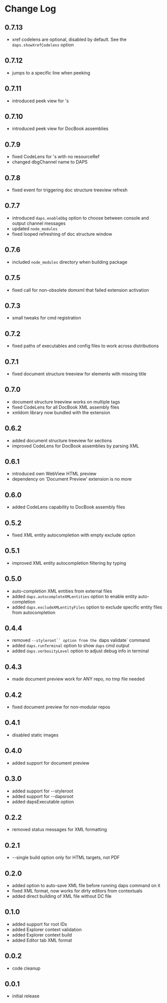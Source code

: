 # Change Log

## 0.7.13
- xref codelens are optional, disabled by default. See the
  `daps.showXrefCodelens` option
## 0.7.12
- jumps to a specific line when peeking
## 0.7.11
- introduced peek view for <xref/>'s
## 0.7.10
- introduced peek view for DocBook assemblies
## 0.7.9
- fixed CodeLens for <module>'s with no resourceRef
- changed dbgChannel name to DAPS
## 0.7.8
- fixed event for triggering doc structure treeview refresh
## 0.7.7
- introduced `daps.enableDbg` option to choose between console and output
  channel messages
- updated `node_modules`
- fixed looped refreshing of doc structure window
## 0.7.6
- included `node_modules` directory when building package
## 0.7.5
- fixed call for non-obsolete domxml that failed extension activation
## 0.7.3
- small tweaks for cmd registration
## 0.7.2
- fixed paths of executables and config files to work across distributions
## 0.7.1
- fixed document structure treeview for elements with missing title
## 0.7.0
- document structure treeview works on multiple tags
- fixed CodeLens for all DocBook XML assembly files
- xmldom library now bundled with the extension
## 0.6.2
- added document structure treeview for sections
- improved CodeLens for DocBook assemblies by parsing XML
## 0.6.1
- introduced own WebView HTML preview
- dependency on 'Document Preview' extension is no more
## 0.6.0
- added CodeLens capability to DocBook assembly files
## 0.5.2
- fixed XML entity autocompletion with empty exclude option
## 0.5.1
- improved XML entity autocompletion filtering by typing
## 0.5.0
- auto-completion XML entities from external files
- added `daps.autocompleteXMLentities` option to enable entity auto-completion
- added `daps.excludeXMLentityFiles` option to exclude specific entity files
  from autocompletion
## 0.4.4
- removed `--styleroot`` option from the `daps validate` command
- added `daps.runTerminal` option to show `daps` cmd output
- added `daps.verbosityLevel` option to adjust debug info in terminal
## 0.4.3
- made document preview work for ANY repo, no tmp file needed
## 0.4.2
- fixed document preview for non-modular repos
## 0.4.1
- disabled static images
## 0.4.0
- added support for document preview
## 0.3.0
- added support for --styleroot
- added support for --dapsroot
- added dapsExecutable option
## 0.2.2
- removed status messages for XML formatting
## 0.2.1
- --single build option only for HTML targets, not PDF
## 0.2.0
- added option to auto-save XML file before running daps command on it
- fixed XML format, now works for dirty editors from contextuals
- added direct building of XML file without DC file
## 0.1.0
- added support for root IDs
- added Explorer context validation
- added Explorer context build
- added Editor tab XML format
## 0.0.2
- code cleanup
## 0.0.1
- initial release
